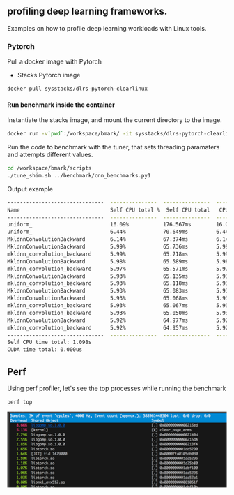 ## profiling deep learning frameworks.

Examples on how to profile deep learning workloads with Linux tools.

### Pytorch

Pull a docker image with Pytorch

- Stacks Pytorch image

```bash
docker pull sysstacks/dlrs-pytorch-clearlinux
```

#### Run benchmark inside the container

Instantiate the stacks image, and mount the current directory to the image.

```bash
docker run -v`pwd`:/workspace/bmark/ -it sysstacks/dlrs-pytorch-clearlinux
```

Run the code to benchmark  with the tuner, that sets threading paramaters and attempts different values.

```bash
cd /workspace/bmark/scripts
./tune_shim.sh ../benchmark/cnn_benchmarks.py1
```

Output example

```bash
-------------------------------  ---------------  ---------------  ---------------  ---------------  --------------- 
Name                             Self CPU total %  Self CPU total   CPU total %      CPU total        CPU time avg   
-------------------------------  ---------------  ---------------  ---------------  ---------------  --------------- 
uniform_                         16.09%           176.567ms        16.09%           176.567ms        176.567ms       
uniform_                         6.44%            70.649ms         6.44%            70.649ms         70.649ms        
MkldnnConvolutionBackward        6.14%            67.374ms         6.14%            67.374ms         67.374ms        
MkldnnConvolutionBackward        5.99%            65.736ms         5.99%            65.736ms         65.736ms        
mkldnn_convolution_backward      5.99%            65.718ms         5.99%            65.718ms         65.718ms        
MkldnnConvolutionBackward        5.98%            65.589ms         5.98%            65.589ms         65.589ms        
mkldnn_convolution_backward      5.97%            65.571ms         5.97%            65.571ms         65.571ms        
MkldnnConvolutionBackward        5.93%            65.135ms         5.93%            65.135ms         65.135ms        
mkldnn_convolution_backward      5.93%            65.118ms         5.93%            65.118ms         65.118ms        
MkldnnConvolutionBackward        5.93%            65.083ms         5.93%            65.083ms         65.083ms        
MkldnnConvolutionBackward        5.93%            65.068ms         5.93%            65.068ms         65.068ms        
mkldnn_convolution_backward      5.93%            65.067ms         5.93%            65.067ms         65.067ms        
mkldnn_convolution_backward      5.93%            65.050ms         5.93%            65.050ms         65.050ms        
MkldnnConvolutionBackward        5.92%            64.977ms         5.92%            64.977ms         64.977ms        
mkldnn_convolution_backward      5.92%            64.957ms         5.92%            64.957ms         64.957ms        
-------------------------------  ---------------  ---------------  ---------------  ---------------  --------------- 
Self CPU time total: 1.098s
CUDA time total: 0.000us
```

## Perf

Using perf profiler, let's see the top processes while running the benchmark

```bash
perf top
```
![image](images/perf.png)


